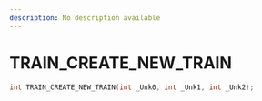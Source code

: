 ```yaml
---
description: No description available 
---
```


# TRAIN_CREATE_NEW_TRAIN

```cpp
int TRAIN_CREATE_NEW_TRAIN(int _Unk0, int _Unk1, int _Unk2);
```